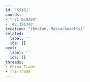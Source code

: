 ```yaml
---
id: '63161'
coords:
- "-71.059294"
- '42.356342'
location: "[Boston, Massachusetts]"
related:
  label: ''
  ids: []
next:
  label: ''
  ids: []
threads:
- China Trade
- Tri-Trade
---
```


